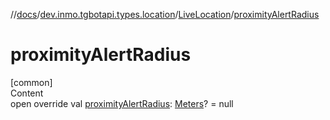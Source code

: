 //[docs](../../../index.md)/[dev.inmo.tgbotapi.types.location](../index.md)/[LiveLocation](index.md)/[proximityAlertRadius](proximity-alert-radius.md)



# proximityAlertRadius  
[common]  
Content  
open override val [proximityAlertRadius](proximity-alert-radius.md): [Meters](../../dev.inmo.tgbotapi.types/index.md#%5Bdev.inmo.tgbotapi.types%2FMeters%2F%2F%2FPointingToDeclaration%2F%5D%2FClasslikes%2F625018081)? = null  



